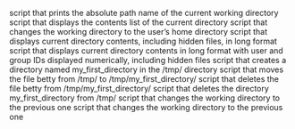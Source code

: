 script that prints the absolute path name of the current working directory
script that displays the contents list of the current directory
script that changes the working directory to the user’s home directory
script that displays current directory contents, including hidden files, in long format
script that displays current directory contents in long format with user and group IDs displayed numerically, including hidden files
script that creates a directory named my_first_directory in the /tmp/ directory
script that moves the file betty from /tmp/ to /tmp/my_first_directory/
script that deletes the file betty from /tmp/my_first_directory/
script that deletes the directory my_first_directory from /tmp/
script that changes the working directory to the previous one
script that changes the working directory to the previous one
